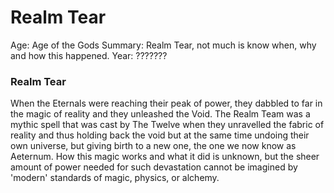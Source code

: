# Realm Tear

Age: Age of the Gods
Summary: Realm Tear, not much is know when, why and how this happened.
Year: ???????

### Realm Tear

When the Eternals were reaching their peak of power, they dabbled to far in the magic of reality and they unleashed the Void. The Realm Team was a mythic spell that was cast by The Twelve when they unravelled the fabric of reality and thus holding back the void but at the same time undoing their own universe, but giving birth to a new one, the one we now know as Aeternum. How this magic works and what it did is unknown, but the sheer amount of power needed for such devastation cannot be imagined by 'modern' standards of magic, physics, or alchemy.